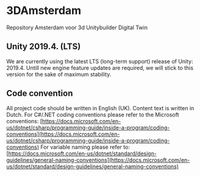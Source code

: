 
# 3DAmsterdam
Repository Amsterdam voor 3d Unitybuilder Digital Twin
## Unity 2019.4. (LTS)
We are currently using the latest LTS (long-term support) release of Unity: 2019.4. 
Untill new engine feature updates are required, we will stick to this version for the sake of maximum stability.

## Code convention 
All project code should be written in English (UK). Content text is written in Dutch.
For C#/.NET coding conventions please refer to the Microsoft conventions: 
[https://docs.microsoft.com/en-us/dotnet/csharp/programming-guide/inside-a-program/coding-conventions](https://docs.microsoft.com/en-us/dotnet/csharp/programming-guide/inside-a-program/coding-conventions)
For variable naming please refer to: 
[https://docs.microsoft.com/en-us/dotnet/standard/design-guidelines/general-naming-conventions](https://docs.microsoft.com/en-us/dotnet/standard/design-guidelines/general-naming-conventions)
